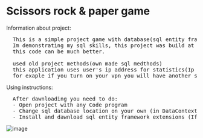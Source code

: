 # Scissors rock & paper game
Information about project:
<pre>
  This is a simple project game with database(sql entity framework)
  Im demonstrating my sql skills, this project was build at holidays soo..
  this code can be much better.

  used old project methods(own made sql medthods)
  this application uses user's ip address for statistics(Ip = key)
  for exaple if you turn on your vpn you will have another stats
</pre>

Using instructions:

<pre>
  After dawnloading you need to do:
  - Open project with any Code program
  - Change sql database location on your own (in DataContext SqlConfiguring method)
  - Install and dawnload sql entity framework extensions (If don't includes already)
</pre>

![image](https://github.com/user-attachments/assets/9e0ed7fa-a8ed-4766-b24d-b2f5eac9fe5e)

